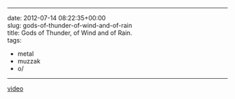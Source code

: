 
---
date: 2012-07-14 08:22:35+00:00  
slug: gods-of-thunder-of-wind-and-of-rain  
title: Gods of Thunder, of Wind and of Rain.  
tags:  
- metal  
- muzzak  
- o/  

---
  
  
 [video](https://www.youtube-nocookie.com/embed/Esz9racEuo4)  
